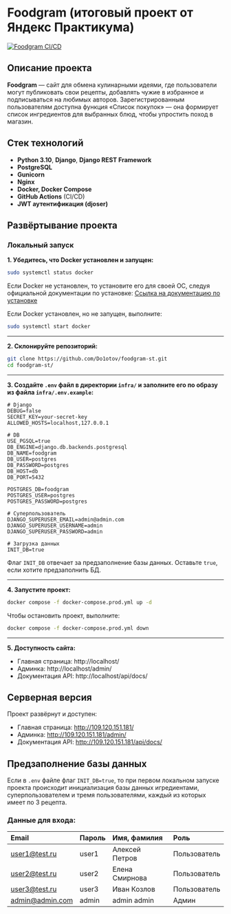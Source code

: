 # Foodgram  (итоговый проект от Яндекс Практикума)

[![Foodgram CI/CD](https://github.com/Do1otov/foodgram-st/actions/workflows/main.yml/badge.svg)](https://github.com/Do1otov/foodgram-st/actions/workflows/main.yml)

## Описание проекта

**Foodgram** — сайт для обмена кулинарными идеями, где пользователи могут публиковать свои рецепты, добавлять чужие в избранное и подписываться на любимых авторов. Зарегистрированным пользователям доступна функция «Список покупок» — она формирует список ингредиентов для выбранных блюд, чтобы упростить поход в магазин.

## Стек технологий

- **Python 3.10**, **Django**, **Django REST Framework**
- **PostgreSQL**
- **Gunicorn**
- **Nginx**
- **Docker, Docker Compose**
- **GitHub Actions** (CI/CD)
- **JWT аутентификация (djoser)**

## Развёртывание проекта

### Локальный запуск

**1. Убедитесь, что Docker установлен и запущен:**

```bash
sudo systemctl status docker
```

Если Docker не установлен, то установите его для своей ОС, следуя официальной документации по установке: [Ссылка на документацию по установке](https://docs.docker.com/engine/install/)

Если Docker установлен, но не запущен, выполните:

```bash
sudo systemctl start docker
```

---

**2. Склонируйте репозиторий:**

```bash
git clone https://github.com/Do1otov/foodgram-st.git
cd foodgram-st/
```

---

**3. Создайте `.env` файл в директории `infra/` и заполните его по образу из файла `infra/.env.example`:**

```
# Django
DEBUG=false
SECRET_KEY=your-secret-key
ALLOWED_HOSTS=localhost,127.0.0.1

# DB
USE_PGSQL=true
DB_ENGINE=django.db.backends.postgresql
DB_NAME=foodgram
DB_USER=postgres
DB_PASSWORD=postgres
DB_HOST=db
DB_PORT=5432

POSTGRES_DB=foodgram
POSTGRES_USER=postgres
POSTGRES_PASSWORD=postgres

# Суперпользователь
DJANGO_SUPERUSER_EMAIL=admin@admin.com
DJANGO_SUPERUSER_USERNAME=admin
DJANGO_SUPERUSER_PASSWORD=admin

# Загрузка данных
INIT_DB=true
```

Флаг `INIT_DB` отвечает за предзаполнение базы данных. Оставьте `true`, если хотите предзаполнить БД.

---

**4. Запустите проект:**

```bash
docker compose -f docker-compose.prod.yml up -d
```

Чтобы остановить проект, выполните:

```bash
docker compose -f docker-compose.prod.yml down
```

---

**5. Доступность сайта:**
- Главная страница: http://localhost/
- Админка: http://localhost/admin/
- Документация API: http://localhost/api/docs/


## Серверная версия

Проект развёрнут и доступен:
- Главная страница: http://109.120.151.181/
- Админка: http://109.120.151.181/admin/
- Документация API: http://109.120.151.181/api/docs/

## Предзаполнение базы данных

Если в `.env` файле флаг `INIT_DB=true`, то при первом локальном запуске проекта происходит инициализация базы данных игредиентами, суперпользователем и тремя пользователями, каждый из которых имеет по 3 рецепта.

### Данные для входа:

| Email | Пароль | Имя, фамилия | Роль |
| :- | :- | :- | :- |
| user1@test.ru | user1 | Алексей Петров | Пользователь |
| user2@test.ru | user2 | Елена Смирнова | Пользователь |
| user3@test.ru | user3 | Иван Козлов | Пользователь |
| admin@admin.com | admin | admin admin | Админ |

